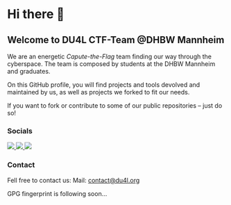 # Hi there 👋
## Welcome to **DU4L** CTF-Team @DHBW Mannheim

We are an energetic *Capute-the-Flag* team finding our way through the cyberspace. The team is composed by students at the DHBW Mannheim and graduates.

On this GitHub profile, you will find projects and tools devolved and maintained by us, as well as projects we forked to fit our needs.

If you want to fork or contribute to some of our public repositories – just do so!

### Socials
<a href='https://www.linkedin.com/company/du4l-ctf-team'>
    <img src='https://img.shields.io/badge/-LinkedIn-0A66C2?style=flat-square&logo=LinkedIn&logoColor=ffffff'/>
</a>
<a href='https://twitter.com/DU4LCTF'>
    <img src='https://img.shields.io/badge/-Twitter-1DA1F2?style=flat-square&logo=Twitter&logoColor=ffffff'/>
</a>
<a href='https://ctftime.org/team/170921'>
    <img src='https://img.shields.io/badge/-CTF%20Time-000000?style=flat-square'/>
</a>

### Contact

Fell free to contact us:
Mail: contact@du4l.org

GPG fingerprint is following soon...

<!--

**Here are some ideas to get you started:**

🙋‍♀️ A short introduction - what is your organization all about?
🌈 Contribution guidelines - how can the community get involved?
👩‍💻 Useful resources - where can the community find your docs? Is there anything else the community should know?
🍿 Fun facts - what does your team eat for breakfast?
🧙 Remember, you can do mighty things with the power of [Markdown](https://docs.github.com/github/writing-on-github/getting-started-with-writing-and-formatting-on-github/basic-writing-and-formatting-syntax)
-->
